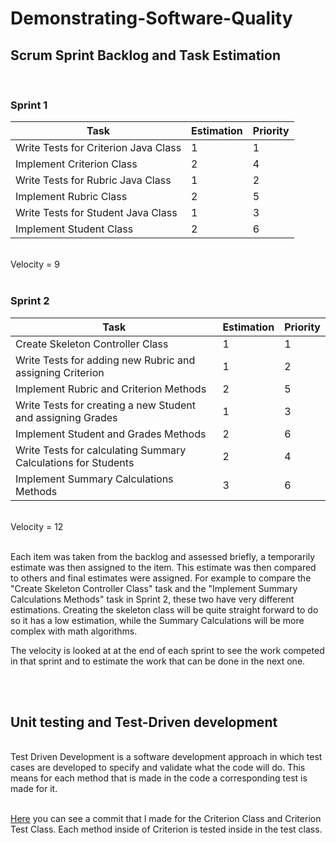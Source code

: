 # Demonstrating-Software-Quality

## Scrum Sprint Backlog and Task Estimation 
<br>

### Sprint 1
|  Task	| Estimation 	|  Priority |
|-	|-	|-	|
| Write Tests for Criterion Java Class	|  1	| 1 	|
| Implement Criterion Class     	| 2 	|  4	|
| Write Tests for Rubric Java Class 	|  1	| 2 	|
| Implement Rubric Class	|  2	| 5 	|
| Write Tests for Student Java Class 	| 1 	| 3 	|
| Implement Student Class	|  2	|  6	|

<br>
Velocity = 9
<br>
<br>

### Sprint 2
|  Task	| Estimation 	|  Priority |
|-	|-	|-	|
| Create Skeleton Controller Class	|  1	|  1	|
| Write Tests for adding new Rubric and assigning Criterion	| 1 	| 2 	|
| Implement Rubric and Criterion Methods 	|  2	|  5	|
| Write Tests for creating a new Student and assigning Grades	|  1	| 3 	|
| Implement Student and Grades Methods 	|  2	|  6	|
| Write Tests for calculating Summary Calculations for Students	| 2 	| 4 	|
| Implement Summary Calculations Methods 	|  3	|  6	|

<br>
Velocity = 12
<br>
<br>

Each item was taken from the backlog and assessed briefly, a temporarily estimate was then assigned to the item. This estimate was then compared to others and final estimates were assigned. For example to compare the "Create Skeleton Controller Class" task and the "Implement Summary Calculations Methods" task in Sprint 2, these two have very different estimations. Creating the skeleton class will be quite straight forward to do so it has a low estimation, while the Summary Calculations will be more complex with math algorithms.

The velocity is looked at at the end of each sprint to see the work competed in that sprint and to estimate the work that can be done in the next one.

<br> 
<br>

## Unit testing and Test-Driven development
<br>
Test Driven Development is a software development approach in which test cases are developed to specify and validate what the code will do. This means for each method that is made in the code a corresponding test is made for it. 

<br>
<br>

[Here](https://github.com/ConorBaker/Demonstrating-Software-Quality/commit/07788efa997ebc5917d5adc95e0004d48fd722c8 "Github Commit") you can see a commit that I made for the Criterion Class and Criterion Test Class. Each method inside of Criterion is tested inside in the test class.


